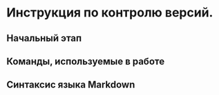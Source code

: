 # Инструкция по контролю версий.

## Начальный этап

## Команды, используемые в работе

## Синтаксис языка Markdown